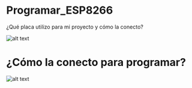 # Programar_ESP8266

¿Qué placa utilizo para mi proyecto y cómo la conecto?

![alt text](https://i.imgur.com/y4n2Utq.jpg)

# ¿Cómo la conecto para programar?

![alt text](https://i.imgur.com/u25oBAK.png)


